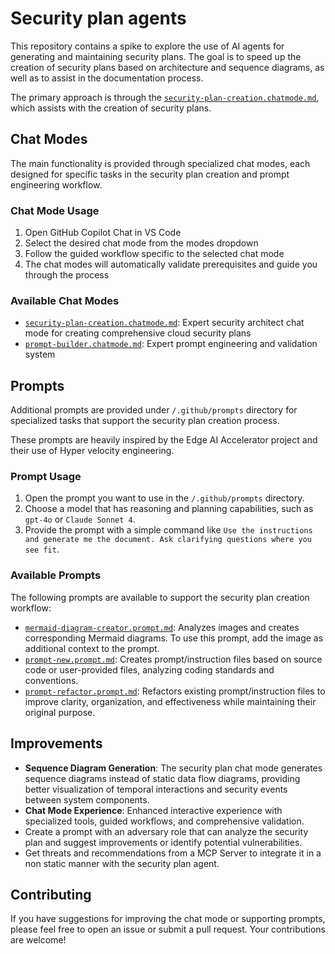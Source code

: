 # Security plan agents

This repository contains a spike to explore the use of AI agents for generating and maintaining security plans. The goal is to speed up the creation of security plans based on architecture and sequence diagrams, as well as to assist in the documentation process.

The primary approach is through the [`security-plan-creation.chatmode.md`](./.github/chatmodes/security-plan-creation.chatmode.md), which assists with the creation of security plans.

## Chat Modes

The main functionality is provided through specialized chat modes, each designed for specific tasks in the security plan creation and prompt engineering workflow.

### Chat Mode Usage

1. Open GitHub Copilot Chat in VS Code
2. Select the desired chat mode from the modes dropdown
3. Follow the guided workflow specific to the selected chat mode
4. The chat modes will automatically validate prerequisites and guide you through the process

### Available Chat Modes

- [`security-plan-creation.chatmode.md`](./.github/chatmodes/security-plan-creation.chatmode.md): Expert security architect chat mode for creating comprehensive cloud security plans
- [`prompt-builder.chatmode.md`](./.github/chatmodes/prompt-builder.chatmode.md): Expert prompt engineering and validation system

## Prompts

Additional prompts are provided under `/.github/prompts` directory for specialized tasks that support the security plan creation process.

These prompts are heavily inspired by the Edge AI Accelerator project and their use of Hyper velocity engineering.

### Prompt Usage

1. Open the prompt you want to use in the `/.github/prompts` directory.
2. Choose a model that has reasoning and planning capabilities, such as `gpt-4o` or `Claude Sonnet 4`.
3. Provide the prompt with a simple command like `Use the instructions and generate me the document. Ask clarifying questions where you see fit`.

### Available Prompts

The following prompts are available to support the security plan creation workflow:

- [`mermaid-diagram-creator.prompt.md`](./.github/prompts/mermaid-diagram-creator.prompt.md): Analyzes images and creates corresponding Mermaid diagrams. To use this prompt, add the image as additional context to the prompt.
- [`prompt-new.prompt.md`](./.github/prompts/prompt-new.prompt.md): Creates prompt/instruction files based on source code or user-provided files, analyzing coding standards and conventions.
- [`prompt-refactor.prompt.md`](./.github/prompts/prompt-refactor.prompt.md): Refactors existing prompt/instruction files to improve clarity, organization, and effectiveness while maintaining their original purpose.

## Improvements

- **Sequence Diagram Generation**: The security plan chat mode generates sequence diagrams instead of static data flow diagrams, providing better visualization of temporal interactions and security events between system components.
- **Chat Mode Experience**: Enhanced interactive experience with specialized tools, guided workflows, and comprehensive validation.
- Create a prompt with an adversary role that can analyze the security plan and suggest improvements or identify potential vulnerabilities.
- Get threats and recommendations from a MCP Server to integrate it in a non static manner with the security plan agent.

## Contributing

If you have suggestions for improving the chat mode or supporting prompts, please feel free to open an issue or submit a pull request. Your contributions are welcome!
